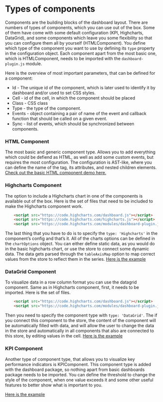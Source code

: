 Types of components
===

Components are the building blocks of the dashboard layout. There are numbers of types of components, which you can use out of the box. Some of them have come with some default configuration (KPI, Highcharts, DataGrid), and some components which leave you some flexibility so that you can configure them all by yourself (HTMLComponent). You define which type of the component you want to use by defining its `type` property in the configuration object.
Each component apart from the most basic one, which is HTMLComponent, needs to be imported with the `dashboard-plugin.js` module.

Here is the overview of most important parameters, that can be defined for a component:
* Id - The unique id of the component, which is later used to identify it by dashboard and/or used to set CSS styles.
* Cell - id of the cell, in which the component should be placed
* Class - CSS class
* Type - the type of the component.
* Events - object containing a pair of name of the event and callback function that should be called on a given event.
* Sync - list of events, which should be synchronized between components.

### HTML Component
The most basic and generic component type. Allows you to add everything which could be defiend as HTML, as well as add some custom events, but requires the most configuration. The configuration is AST-like, where you can define the name of the tag, its attributes, and nested children elements. [Check out the basic HTML component demo here.](https://jsfiddle.net/gh/get/library/pure/highcharts/highcharts/samples/dashboard/demos/component-html)

### Highcharts Component
The option to include a Highcharts chart in one of the components is available out of the box. Here is the set of files that need to be included to make the Highcharts component work.
```html
    <script src="https://code.highcharts.com/dashboard.js"></script>
    <script src="https://code.highcharts.com/highcharts.js"></script>
    <script src="https://code.highcharts.com/modules/dashboard-plugin.js"></script>
```

The last thing that you have to do is to specify the `type: 'Highcharts'` in the component’s config and that’s it. All of the charts options can be defined in the `chartOptions` object. You can either define static data, as you would do in the basic highcharts chart, or use the store <LINK TO STORE> to connect some dynamic data. The data gets parsed through the `tableAxisMap` option to map correct values from the store to reflect them in the series.
[Here is the example](https://jsfiddle.net/gh/get/library/pure/highcharts/highcharts/samples/dashboard/demos/component-highcharts)

### DataGrid Component
To visualize data in a row column format you can use the datagrid component. Same as in Highcharts component, first, it needs to be imported. Here is the set of files.
```html
    <script src="https://code.highcharts.com/dashboard.js"></script>
    <script src="https://code.highcharts.com/modules/dashboard-plugin.js"></script>
```
Then you need to specify the component type with `type: 'DataGrid'`.
The if you connect this component to the store, the content of the component will be automatically filled with data, and will allow the user to change the data in the store and automatically in all components that also are connected to this store, by editing values in the cell. [Here is the example](https://jsfiddle.net/gh/get/library/pure/highcharts/highcharts/samples/dashboard/demos/dashboard-datagrid-component)

### KPI Component
Another type of component type, that allows you to visualize key performance indicators is KPIComponent. This component type is added with the dashboard package, so nothing apart from basic dashboards package needs to be imported.
You can define the threshold to change the style of the component, when one value exceeds it and some other useful features to better show what is important to you.

[Here is the example](http://utils.highcharts.local/samples/#view/dashboard/demos/dashboard-component-kpi)
